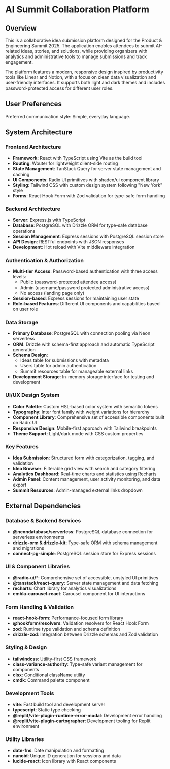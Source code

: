 # AI Summit Collaboration Platform

## Overview

This is a collaborative idea submission platform designed for the Product & Engineering Summit 2025. The application enables attendees to submit AI-related ideas, stories, and solutions, while providing organizers with analytics and administrative tools to manage submissions and track engagement.

The platform features a modern, responsive design inspired by productivity tools like Linear and Notion, with a focus on clean data visualization and user-friendly interfaces. It supports both light and dark themes and includes password-protected access for different user roles.

## User Preferences

Preferred communication style: Simple, everyday language.

## System Architecture

### Frontend Architecture
- **Framework**: React with TypeScript using Vite as the build tool
- **Routing**: Wouter for lightweight client-side routing
- **State Management**: TanStack Query for server state management and caching
- **UI Components**: Radix UI primitives with shadcn/ui component library
- **Styling**: Tailwind CSS with custom design system following "New York" style
- **Forms**: React Hook Form with Zod validation for type-safe form handling

### Backend Architecture
- **Server**: Express.js with TypeScript
- **Database**: PostgreSQL with Drizzle ORM for type-safe database operations
- **Session Management**: Express sessions with PostgreSQL session store
- **API Design**: RESTful endpoints with JSON responses
- **Development**: Hot reload with Vite middleware integration

### Authentication & Authorization
- **Multi-tier Access**: Password-based authentication with three access levels:
  - Public (password-protected attendee access)
  - Admin (username/password protected administrative access)
  - No access (landing page only)
- **Session-based**: Express sessions for maintaining user state
- **Role-based Features**: Different UI components and capabilities based on user role

### Data Storage
- **Primary Database**: PostgreSQL with connection pooling via Neon serverless
- **ORM**: Drizzle with schema-first approach and automatic TypeScript generation
- **Schema Design**: 
  - Ideas table for submissions with metadata
  - Users table for admin authentication
  - Summit resources table for manageable external links
- **Development Storage**: In-memory storage interface for testing and development

### UI/UX Design System
- **Color Palette**: Custom HSL-based color system with semantic tokens
- **Typography**: Inter font family with weight variations for hierarchy
- **Component Library**: Comprehensive set of accessible components built on Radix UI
- **Responsive Design**: Mobile-first approach with Tailwind breakpoints
- **Theme Support**: Light/dark mode with CSS custom properties

### Key Features
- **Idea Submission**: Structured form with categorization, tagging, and validation
- **Idea Browser**: Filterable grid view with search and category filtering
- **Analytics Dashboard**: Real-time charts and statistics using Recharts
- **Admin Panel**: Content management, user activity monitoring, and data export
- **Summit Resources**: Admin-managed external links dropdown

## External Dependencies

### Database & Backend Services
- **@neondatabase/serverless**: PostgreSQL database connection for serverless environments
- **drizzle-orm & drizzle-kit**: Type-safe ORM with schema management and migrations
- **connect-pg-simple**: PostgreSQL session store for Express sessions

### UI & Component Libraries
- **@radix-ui/***: Comprehensive set of accessible, unstyled UI primitives
- **@tanstack/react-query**: Server state management and data fetching
- **recharts**: Chart library for analytics visualizations
- **embla-carousel-react**: Carousel component for UI interactions

### Form Handling & Validation
- **react-hook-form**: Performance-focused form library
- **@hookform/resolvers**: Validation resolvers for React Hook Form
- **zod**: Runtime type validation and schema definition
- **drizzle-zod**: Integration between Drizzle schemas and Zod validation

### Styling & Design
- **tailwindcss**: Utility-first CSS framework
- **class-variance-authority**: Type-safe variant management for components
- **clsx**: Conditional className utility
- **cmdk**: Command palette component

### Development Tools
- **vite**: Fast build tool and development server
- **typescript**: Static type checking
- **@replit/vite-plugin-runtime-error-modal**: Development error handling
- **@replit/vite-plugin-cartographer**: Development tooling for Replit environment

### Utility Libraries
- **date-fns**: Date manipulation and formatting
- **nanoid**: Unique ID generation for sessions and data
- **lucide-react**: Icon library with React components